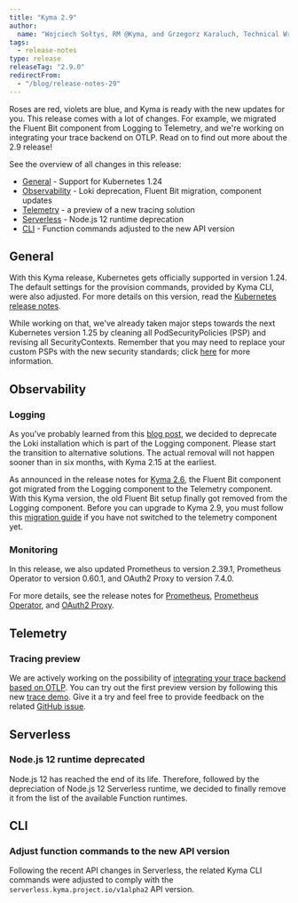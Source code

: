```yaml
---
title: "Kyma 2.9"
author:
  name: "Wojciech Sołtys, RM @Kyma, and Grzegorz Karaluch, Technical Writer @Kyma"
tags:
  - release-notes 
type: release 
releaseTag: "2.9.0"
redirectFrom:
  - "/blog/release-notes-29"
---
```


Roses are red, violets are blue, and Kyma is ready with the new updates for you. This release comes with a lot of changes. For example, we migrated the Fluent Bit component from Logging to Telemetry, and we're working on integrating your trace backend on OTLP. Read on to find out more about the 2.9 release!

<!-- overview -->

See the overview of all changes in this release:

- [General](#general) - Support for Kubernetes 1.24
- [Observability](#observability) - Loki deprecation, Fluent Bit migration, component updates
- [Telemetry](#telemetry) - a preview of a new tracing solution
- [Serverless](#serverless) - Node.js 12 runtime deprecation
- [CLI](#cli) - Function commands adjusted to the new API version

## General

With this Kyma release, Kubernetes gets officially supported in version 1.24. The default settings for the provision commands, provided by Kyma CLI, were also adjusted. For more details on this version, read the [Kubernetes release notes](https://kubernetes.io/blog/2022/05/03/kubernetes-1-24-release-announcement/).

While working on that, we've already taken major steps towards the next Kubernetes version 1.25 by cleaning all PodSecurityPolicies (PSP) and revising all SecurityContexts. Remember that you may need to replace your custom PSPs with the new security standards; click [here](https://kubernetes.io/docs/tasks/configure-pod-container/migrate-from-psp/) for more information. 

## Observability

### Logging 

As you've probably learned from this [blog post](https://kyma-project.io/blog/2022/11/2/loki-deprecation/), we decided to deprecate the Loki installation which is part of the Logging component. Please start the transition to alternative solutions. The actual removal will not happen sooner than in six months, with Kyma 2.15 at the earliest. 

As announced in the release notes for [Kyma 2.6](https://kyma-project.io/blog/2022/8/25/release-notes-26/#configurable-logging), the Fluent Bit component got migrated from the Logging component to the Telemetry component. With this Kyma version, the old Fluent Bit setup finally got removed from the Logging component. Before you can upgrade to Kyma 2.9, you must follow this [migration guide](https://kyma-project.io/docs/kyma/2.6/migration-guide-2.5-2.6) if you have not switched to the telemetry component yet. 

### Monitoring 

In this release, we also updated Prometheus to version 2.39.1, Prometheus Operator to version 0.60.1, and OAuth2 Proxy to version 7.4.0.

For more details, see the release notes for [Prometheus](https://github.com/prometheus/prometheus/releases/tag/v2.39.1), [Prometheus Operator](https://github.com/prometheus-operator/prometheus-operator/releases/tag/v0.60.1), and [OAuth2 Proxy](https://github.com/oauth2-proxy/oauth2-proxy/releases/tag/v7.4.0).
 
## Telemetry

### Tracing preview 

We are actively working on the possibility of [integrating your trace backend based on OTLP](https://github.com/kyma-project/kyma/issues/11231). You can try out the first preview version by following this new [trace demo](https://github.com/kyma-project/examples/tree/main/trace-demo). Give it a try and feel free to provide feedback on the related [GitHub issue](https://github.com/kyma-project/kyma/issues/11231).

## Serverless

### Node.js 12 runtime deprecated

Node.js 12 has reached the end of its life. Therefore, followed by the depreciation of Node.js 12 Serverless runtime, we decided to finally remove it from the list of the available Function runtimes. 

## CLI

### Adjust function commands to the new API version

Following the recent API changes in Serverless, the related Kyma CLI commands were adjusted to comply with the `serverless.kyma.project.io/v1alpha2` API version.

